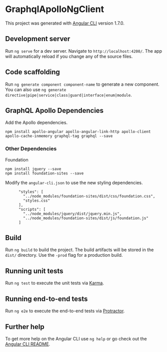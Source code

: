 # GraphqlApolloNgClient

This project was generated with [Angular CLI](https://github.com/angular/angular-cli) version 1.7.0.

## Development server

Run `ng serve` for a dev server. Navigate to `http://localhost:4200/`. The app will automatically reload if you change any of the source files.

## Code scaffolding

Run `ng generate component component-name` to generate a new component. You can also use `ng generate directive|pipe|service|class|guard|interface|enum|module`.

## GraphQL Apollo Dependencies

Add the Apollo dependencies.

```
npm install apollo-angular apollo-angular-link-http apollo-client apollo-cache-inmemory graphql-tag graphql --save
```

### Other Dependencies

Foundation
```
npm install jquery --save
npm install foundation-sites --save
```

Modify the `angular-cli.json` to use the new styling dependencies.

```
      "styles": [
        "../node_modules/foundation-sites/dist/css/foundation.css",
        "styles.css"
      ],
      "scripts": [
        "../node_modules/jquery/dist/jquery.min.js",
        "../node_modules/foundation-sites/dist/js/foundation.js"
      ]
```


## Build

Run `ng build` to build the project. The build artifacts will be stored in the `dist/` directory. Use the `-prod` flag for a production build.

## Running unit tests

Run `ng test` to execute the unit tests via [Karma](https://karma-runner.github.io).

## Running end-to-end tests

Run `ng e2e` to execute the end-to-end tests via [Protractor](http://www.protractortest.org/).

## Further help

To get more help on the Angular CLI use `ng help` or go check out the [Angular CLI README](https://github.com/angular/angular-cli/blob/master/README.md).
